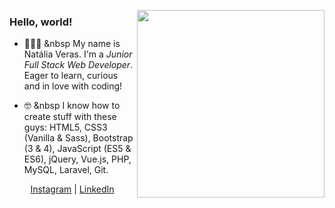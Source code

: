 <p>
  <a href="#"><img width="300" align='right' style='bordex-box: 10px' src="https://cdn.dribbble.com/users/1708950/screenshots/4188877/developer_med.gif"></a>
</p>

### Hello, world! 

- 👩🏻‍💻  &nbsp My name is Natália Veras. I'm a _Junior Full Stack Web Developer_. Eager to learn, curious and in love with coding! 

- 🤓 &nbsp I know how to create stuff with these guys: HTML5, CSS3 (Vanilla & Sass), Bootstrap (3 & 4), JavaScript (ES5 & ES6), jQuery, Vue.js, PHP, MySQL, Laravel, Git.

<p align='center'>
<a href="https://www.instagram.com/nataliavrs/">Instagram</a> | 
<a href="https://www.linkedin.com/in/nataliaveras/">LinkedIn</a>
</p>
